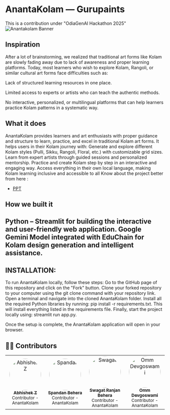 # AnantaKolam — Gurupaints
This is a contribution under "OdiaGenAI Hackathon 2025"
<img src="https://ik.imagekit.io/o0nppkxow/Kolam_design_5_long.png?updatedAt=1757679235240 " alt="Anantakolam Banner" border="0"><br />

## Inspiration
After a lot of brainstorming, we realized that traditional art forms like Kolam are slowly fading away due to lack of awareness and proper learning platforms. Today, most learners who wish to explore Kolam, Rangoli, or similar cultural art forms face difficulties such as:

Lack of structured learning resources in one place.

Limited access to experts or artists who can teach the authentic methods.

No interactive, personalized, or multilingual platforms that can help learners practice Kolam patterns in a systematic way.
## What it does
AnantaKolam provides learners and art enthusiasts with proper guidance and structure to learn, practice, and excel in traditional Kolam art forms.
It helps users in their Kolam journey with:
Generate and explore different Kolam styles (Pulli, Sikku, Rangoli, Floral, etc.) with customizable grid sizes.
Learn from expert artists through guided sessions and personalized mentorship.
Practice and create Kolam step by step in an interactive and engaging way.
Access everything in their own local language, making Kolam learning inclusive and accessible to all
Know about the project better from here :
- [PPT](https://drive.google.com/file/d/11_pISDRhsSZnkdKVTMWuMRKc8FzhAnVl/view?usp=drivesdk )


## How we built it
Python – Streamlit for building the interactive and user-friendly web application.
Google Gemini Model integrated with EduChain for Kolam design generation and intelligent assistance.
---

## INSTALLATION:
To run AnantaKolam locally, follow these steps:
Go to the GitHub page of this repository and click on the "Fork" button.
Clone your forked repository to your computer using the git clone command with your repository link.
Open a terminal and navigate into the cloned AnantaKolam folder.
Install all the required Python libraries by running: pip install -r requirements.txt. This will install everything listed in the requirements file.
Finally, start the project locally using: streamlit run app.py.

Once the setup is complete, the AnantaKolam application will open in your browser.

## 👨‍💻 Contributors  

<table>
  <tr>
    <td align="center">
      <a href="https://github.com/abhiz404">
        <img src="https://avatars.githubusercontent.com/u/215194669?v=4" width="100px;" style="border-radius:50%;" alt="Abhishek Z"/><br />
        <sub><b>Abhishek Z</b></sub>
      </a><br />
      <sub>Contributor - AnantaKolam</sub>
    </td>
    <td align="center">
      <a href="https://github.com/Spandeeee">
        <img src="https://avatars.githubusercontent.com/u/168364647?v=4" width="100px;" style="border-radius:50%;" alt="Spandan"/><br />
        <sub><b>Spandan Behera</b></sub>
      </a><br />
      <sub>Contributor - AnantaKolam</sub>
    </td>
    <td align="center">
      <a href="https://github.com/SwagatRanjanBehera">
        <img src="https://avatars.githubusercontent.com/u/119055799?v=4" width="100px;" style="border-radius:50%;"  alt="Swagat"/><br />
        <sub><b>Swagat Ranjan Behera</b></sub>
      </a><br />
      <sub>Contributor - AnantaKolam</sub>
    </td>
    <td align="center">
      <a href="https://github.com/OmmDevgoswami">
        <img src="https://avatars.githubusercontent.com/OmmDevgoswami?s=100" width="100px;" style="border-radius:50%;" alt="Omm Devgoswami"/><br />
        <sub><b>Omm Devgoswami</b></sub>
      </a><br />
      <sub>Contributor - AnantaKolam</sub>
    </td>
  </tr>
</table>

